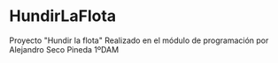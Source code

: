 # HundirLaFlota
Proyecto "Hundir la flota" Realizado en el módulo de programación por Alejandro Seco Pineda 1ºDAM
